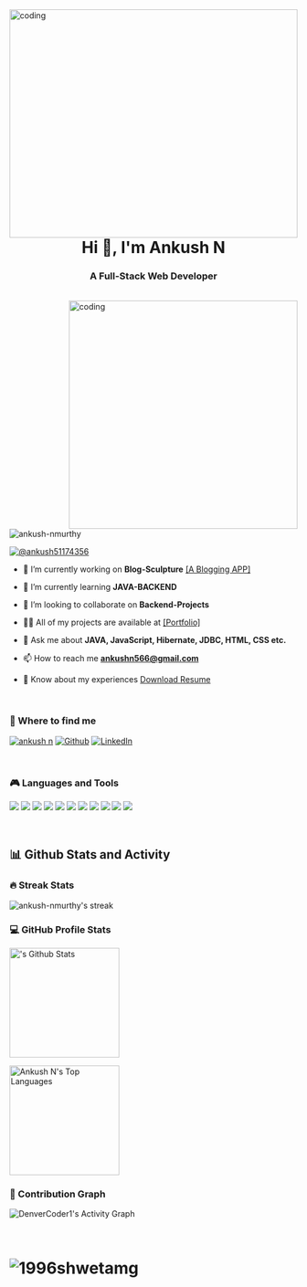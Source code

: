 

<img align = "right" alt = "coding" width = "100%" height="400" src ="https://cdn.dribbble.com/users/2131993/screenshots/4948736/thoughtworks-gif_dribbble.gif">
<h1 align="center">Hi 👋, I'm Ankush N</h1>
<h3 align="center">A Full-Stack Web Developer</h3>
<br>
<!--<img align = "right" alt = "coding" width = "400" src = "https://media0.giphy.com/media/PI3QGKFN6XZUCMMqJm/giphy.gif?cid=ecf05e47ogoucx5fzcigalb88f24iz41xhibhdv6iqmrdfrc&ep=v1_gifs_search&rid=giphy.gif&ct=g">-->

<img align = "right" alt = "coding" width = "400" src = "https://c.tenor.com/Ug6cbVA1ZsMAAAAd/developer.gif">

<p align="left"> <img src="https://komarev.com/ghpvc/?username=ankush-nmurthy&label=Profile%20views&color=0e75b6&style=flat" alt="ankush-nmurthy" /> </p>

<p align="left"> <a href="https://twitter.com/@ankush51174356" target="blank"><img src="https://img.shields.io/twitter/follow/@ankush51174356?logo=twitter&style=for-the-badge" alt="@ankush51174356" /></a> </p>

- 🔭 I’m currently working on **Blog-Sculpture** <a href="https://github.com/Ankush-Nmurthy/BloggingApplicationWeb" target="blank">[A Blogging APP]</a>

- 🌱 I’m currently learning **JAVA-BACKEND**

- 👯 I’m looking to collaborate on **Backend-Projects**

- 👨‍💻 All of my projects are available at <a href="https://ankush-nmurthy.github.io/" target="blank"> [Portfolio]</a>

- 💬 Ask me about **JAVA, JavaScript, Hibernate, JDBC, HTML, CSS etc.**

- 📫 How to reach me **ankushn566@gmail.com**

- 📄 Know about my experiences [Download Resume](https://drive.google.com/file/d/1ToGU7_MOnp2wAllnpMY_U2hdShlzglGn/view?usp=sharing)
<br>
<h3 align="left">🔬 Where to find me</h3>
<p align="left">
<a href="https://stackoverflow.com/users/20851973/ankush-n" target="blank"><img src="https://img.shields.io/badge/STACK%20OVERFLOW-C4242B.svg?&style=for-the-badge&logo=stackoverflow&logoColor=black"  
alt="ankush n"/></a>
<a href="https://github.com/Ankush-Nmurthy" target="_blank"><img alt="Github" src="https://img.shields.io/badge/GitHub-%2312100E.svg?&style=for-the-badge&logo=Github&logoColor=white" /></a> <a href="https://www.linkedin.com/in/ankush-n-a6184721b" target="_blank"><img alt="LinkedIn" src="https://img.shields.io/badge/linkedin-%230077B5.svg?&style=for-the-badge&logo=linkedin&logoColor=white" /></a>
</p>
<br>
<h3 align="left">🎮 Languages and Tools</h3>
<p>
<!--   <a href="https://github.com/harish-sethuraman/readme-components"> -->
 <img  src="https://readme-components.vercel.app/api?component=logo&fill=black&logo=spring&animation=spin&svgfill=15d8fe">  
<!--  </a> -->
<!--   <a href="https://github.com/harish-sethuraman/readme-components"> -->
 <img  src="https://readme-components.vercel.app/api?component=logo&fill=black&logo=CSS3&svgfill=15d8fe">  
<!--  </a> -->
<!-- <a href="https://github.com/harish-sethuraman/readme-components"> -->
 <img  src="https://readme-components.vercel.app/api?component=logo&fill=black&logo=html5&svgfill=FFA500">  
<!--  </a> -->
<!-- <a href="https://github.com/harish-sethuraman/readme-components"> -->
 <img  src="https://readme-components.vercel.app/api?component=logo&fill=black&logo=javaScript&svgfill=FFFF00">  
<!--  </a> -->
<!-- <a href="https://github.com/harish-sethuraman/readme-components"> -->
 <img  src="https://readme-components.vercel.app/api?component=logo&fill=black&logo=mysql&svgfill=lightblue">  
<!--  </a> -->
<!-- <a href="https://github.com/harish-sethuraman/readme-components"> -->
 <img  src="https://readme-components.vercel.app/api?component=logo&fill=black&logo=java&svgfill=FAFAD2">  
<!--  </a> -->
<!-- <a href="https://github.com/harish-sethuraman/readme-components"> -->
 <img  src="https://readme-components.vercel.app/api?component=logo&fill=black&animation=zoom&logo=postman&svgfill=red">  
<!--  </a> -->
<!-- <a href="https://github.com/harish-sethuraman/readme-components"> -->
 <img  src="https://readme-components.vercel.app/api?component=logo&fill=black&animation=zoom&logo=git&svgfill=red">  
<!--  </a> -->
<!-- <a href="https://github.com/harish-sethuraman/readme-components"> -->
 <img  src="https://readme-components.vercel.app/api?component=logo&fill=black&animation=zoom&logo=github&svgfill=white"> 
 <img  src="https://readme-components.vercel.app/api?component=logo&fill=black&animation=zoom&logo=swagger&svgfill=white"> 
 <img  src="https://readme-components.vercel.app/api?component=logo&fill=black&animation=zoom&logo=notion&svgfill=white"> 

<!--  </a> -->
</p> 
<br>
<h2>📊 Github Stats and Activity</h2>
<h3>🔥 Streak Stats</h3>
  <p>
      <img title="🔥 Get streak stats for your profile at git.io/streak-stats" alt="ankush-nmurthy's streak" src="https://streak-stats.demolab.com/?user=ankush-nmurthy&theme=monokai-metallian&hide_border=true"/>
  </p>

  <h3>💻 GitHub Profile Stats</h3>
<p>
   <img alt="'s Github Stats" src="https://denvercoder1-github-readme-stats.vercel.app/api/?username=ankush-nmurthy&show_icons=true&include_all_commits=true&count_private=true&theme=react&hide_border=true&bg_color=1F222E&title_color=F85D7F&icon_color=F8D866" height="192px"/></a>
</p>
<p>
     <img alt="Ankush N's Top Languages" src="https://denvercoder1-github-readme-stats.vercel.app/api/top-langs/?username=ankush-nmurthy&langs_count=8&layout=compact&theme=react&hide_border=true&bg_color=1F222E&title_color=F85D7F&icon_color=F8D866&hide=Jupyter%20Notebook,Roff" height="192px"/>
 </p>

<h3>🌟 Contribution Graph</h3>
<p>
   <img alt="DenverCoder1's Activity Graph" src="https://github-readme-activity-graph.vercel.app/graph/?username=ankush-nmurthy&bg_color=1F222E&color=F8D866&line=F85D7F&point=FFFFFF&hide_border=true" />
</p>
<br>
<h1 align="left"> <img src="https://github-profile-trophy.vercel.app/?username=Ankush-Nmurthy" alt="1996shwetamg" /> </h1>

